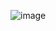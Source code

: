 ![image](https://github.com/mo-ibrahim22/CRUDS-Demo/assets/125498637/a23084b5-b759-4b87-a767-a4287b0b01ce)
